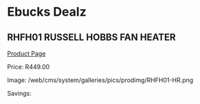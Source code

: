 
# Ebucks Dealz
## RHFH01 RUSSELL HOBBS FAN HEATER
[Product Page](https://www.ebucks.com/web/shop/productSelected.do?prodId=1155315742&catId=704982758)

Price: R449.00

Image: /web/cms/system/galleries/pics/prodimg/RHFH01-HR.png

Savings: 


	